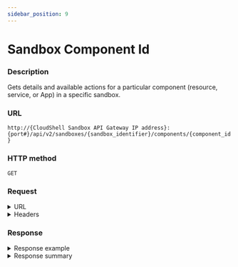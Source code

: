 ```yaml
---
sidebar_position: 9
---
```



# Sandbox Component Id

### Description

Gets details and available actions for a particular component (resource, service, or App) in a specific sandbox.

### URL

`http://{CloudShell Sandbox API Gateway IP address}:{port#}/api/v2/sandboxes/{sandbox_identifier}/components/{component_id}`

### HTTP method

`GET`

### Request

<details>
<summary>URL</summary>

:::note 
You can get the sandbox ID from the [sandboxes](https://help.quali.com/Online%20Help/0.0/Portal/Content/API/RefGuides/Sndbx-REST-API/REST-API-V2-Ref-Guide.htm?tocpath=CloudShell%20API%20Guide%7CCloudShell%20Sandbox%20API%7C_____3#sandboxe) method, [blueprint start](https://help.quali.com/Online%20Help/0.0/Portal/Content/API/RefGuides/Sndbx-REST-API/REST-API-V2-Ref-Guide.htm?tocpath=CloudShell%20API%20Guide%7CCloudShell%20Sandbox%20API%7C_____3#blueprin3) method, and from the sandbox ID segment in the CloudShell Portal URL, and the component ID from the [sandbox components](https://help.quali.com/Online%20Help/0.0/Portal/Content/API/RefGuides/Sndbx-REST-API/REST-API-V2-Ref-Guide.htm?tocpath=CloudShell%20API%20Guide%7CCloudShell%20Sandbox%20API%7C_____3#sandbox3) method and the [blueprint start](https://help.quali.com/Online%20Help/0.0/Portal/Content/API/REST-API-blueprint_strt.htm) method.
:::

| Parameter | Description/Comments |
| --- | --- |
| `sandbox_identifier` | The id of the sandbox (`string`). |
| `component_id` | The id of the sandbox component (`string`). |

</details>

<details>
<summary>Headers</summary>

Example header format for the `sandbox component id` method:

`Authorization: Basic <authorization token returned from the login method>`

`Content-Type: application/json`

</details>

### Response

<details>
<summary>Response example</summary>

The `sandbox component id` method returns details about a specific component of a particular sandbox, and the actions that can be performed on the component.

```javascript
{
   "id":"0daead01-8e57-4064-81d4-84911effa933",
   "name":"MyApp",
   "type":"Application",
   "component_type":"Generic App Model",
   "description":"",
   "active_deployment_name":"",
   "template_name":"",
   "app_lifecycle":"undeployed""attributes":[
      {
         "type":"string",
         "name":"user",
         "value":""
      }
   ],
   "connection_interfaces":[
      {
         "name":"RDP",
         "url":""
      }
   ]"_links":{
      "self":{
         "href":"/sandboxes/0daead01-8e57-4064-81d4-84911effa000/components/0daead01-8e57-4064-81d4-84911effa933",
         "method":"GET"
      },
      "commands":{
         "href":"/sandboxes/0daead01-8e57-4064-81d4-84911effa000/components/0daead01-8e57-4064-81d4-84911effa933/commands",
         "method":"GET"
      }
   }
}
```
</details>

<details>
<summary>Response summary</summary>

The response output properties of the `sandbox component id` method are described in the following table.

| Property | Sub Property | Description/Comments |
| --- | --- | --- |
| `id` |   | The ID of the component. `(string)` |
| `name` |   | The name of the component. `(string)` |
| `type` |   | The component ("resource", "application", or "service"). `(string)` |
| `component_type` |   | The resource model. `(string)` |
| `description` |   | A short description of the component. `(string)` |
| `active_deployment_name` |   | (Available for App components) The name of the deployment path for the App. `(string)` |
| `template_name` |   | (Available for App components) The name of the App template. `(string)` |
| `app_lifecycle` |   | (Available for App components) The current state of the App ("undeployed"/"deployed"). `(string)` |
| `attributes` |   | The attributes of the resource model. `(array)` |
|   | `type` | The attribute type. `(string)` |
|   | `name` | The attribute name. `(string)` |
|   | `value` | The attribute value. `(string)` |
| `connection_ interfaces` |   | The connection interfaces of the resource. `(array)` |
|   | `name` | The name of the connection interface. `(string)` |
|   | `url` | The URL of the connection interface of the component. `(string)` |
| `_links` |   | The actions that can be performed on the component of a sandbox in the user's domain: |
|   | `self` | Provides a link to get the component's details via a `GET` request. |
|   | `commands` | Provides a link to get all the resource commands for the component via a `GET` request. |

</details>

